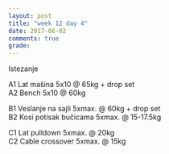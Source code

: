 ```yaml
---
layout: post
title: "week 12 day 4"
date: 2017-06-02
comments: true
grade:
---
```


Istezanje

A1 Lat mašina 5x10 @ 65kg + drop set       
A2 Bench 5x10 @ 60kg   

B1 Veslanje na sajli 5xmax. @ 60kg + drop set      
B2 Kosi potisak bučicama 5xmax. @ 15-17.5kg       

C1 Lat pulldown 5xmax. @ 20kg              
C2 Cable crossover 5xmax. @ 15kg     
